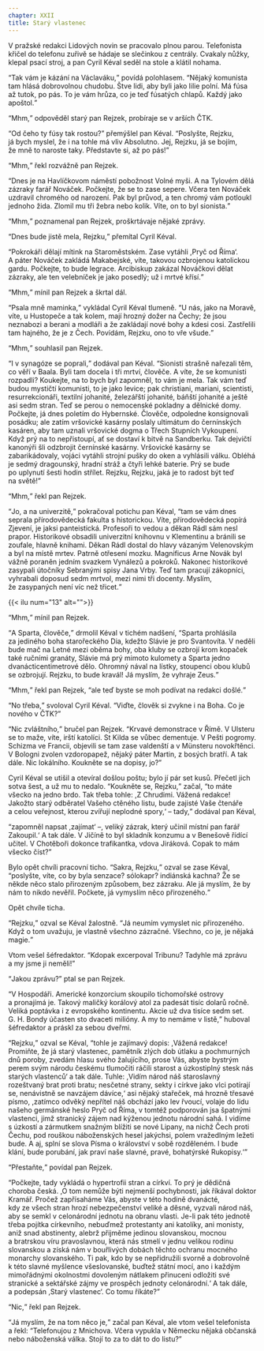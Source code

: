 ```yaml
---
chapter: XXII
title: Starý vlastenec
---
```


V&nbsp;pražské redakci Lidových novin se pracovalo plnou parou.
Telefonista křičel do&nbsp;telefonu zuřivě se hádaje se slečinkou z&nbsp;centrály.
Cvakaly nůžky, klepal psací stroj, a&nbsp;pan Cyril Kéval seděl na&nbsp;stole a&nbsp;klátil&nbsp;nohama.

<q>Tak vám je kázání na&nbsp;Václaváku,</q> povídá polohlasem.
<q>Nějaký komunista tam hlásá dobrovolnou chudobu.
Štve lidi, aby&nbsp;byli jako lilie polní.
Má fúsa až&nbsp;tutok, po&nbsp;pás.
To je vám hrůza, co&nbsp;je teď fúsatých chlapů.
Každý jako apoštol.</q>

<q>Mhm,</q> odpověděl starý pan Rejzek, probíraje se v&nbsp;arších&nbsp;ČTK.

<q>Od&nbsp;čeho ty fúsy tak rostou?</q>
přemýšlel pan Kéval.
<q>Poslyšte, Rejzku, já&nbsp;bych myslel, že&nbsp;i&nbsp;na&nbsp;tohle má vliv Absolutno.
Jej, Rejzku, já&nbsp;se bojím, že&nbsp;mně to naroste taky.
Představte si, až&nbsp;po&nbsp;pás!</q>

<q>Mhm,</q> řekl rozvážně pan&nbsp;Rejzek.

<q>Dnes je na&nbsp;Havlíčkovom náměstí pobožnost Volné myši.
A&nbsp;na&nbsp;Tylovém dělá zázraky farář Nováček.
Počkejte, že&nbsp;se to zase sepere.
Včera ten Nováček uzdravil chromého od&nbsp;narození.
Pak byl průvod, a&nbsp;ten chromý vám potloukl jednoho žida.
Zlomil mu tři žebra nebo kolik.
Víte, on&nbsp;to byl sionista.</q>

<q>Mhm,</q> poznamenal pan Rejzek, proškrtávaje nějaké&nbsp;zprávy.

<q>Dnes bude jistě mela, Rejzku,</q> přemítal Cyril&nbsp;Kéval.

<q>Pokrokáři dělají mítink na&nbsp;Staroměstském.
Zase vytáhli ,Pryč od&nbsp;Říma‘. A&nbsp;páter
Nováček zakládá Makabejské, víte, takovou ozbrojenou katolickou gardu.
Počkejte, to&nbsp;bude legrace.
Arcibiskup zakázal Nováčkovi dělat zázraky, ale&nbsp;ten velebníček je jako posedlý; už&nbsp;i&nbsp;mrtvé křísí.</q>

<q>Mhm,</q> mínil pan Rejzek a&nbsp;škrtal&nbsp;dál.

<q>Psala mně maminka,</q> vykládal Cyril Kéval tlumeně.
<q>U&nbsp;nás, jako na&nbsp;Moravě, víte, u&nbsp;Hustopeče a&nbsp;tak kolem, mají hrozný dožer na&nbsp;Čechy; že&nbsp;jsou neznabozi a&nbsp;berani a&nbsp;modláři a&nbsp;že&nbsp;zakládají nové bohy a&nbsp;kdesi cosi.
Zastřelili tam hajného, že&nbsp;je z&nbsp;Čech.
Povídám, Rejzku, ono&nbsp;to vře všude.</q>

<q>Mhm,</q> souhlasil pan&nbsp;Rejzek.

<q>I&nbsp;v&nbsp;synagóze se poprali,</q> dodával pan Kéval.
<q>Sionisti strašně nařezali těm, co&nbsp;věří v&nbsp;Baala.
Byli tam docela i&nbsp;tři mrtví, člověče.
A&nbsp;víte, že&nbsp;se komunisti rozpadli?
Koukejte, na&nbsp;to bych byl zapomněl, to&nbsp;vám je mela.
Tak vám teď budou mystičtí komunisti, to&nbsp;je jako levice; pak christiani, mariani, scientisti, resurrekcionáři, textilní johanité, železářští johanité, báňští johanité a&nbsp;ještě asi sedm stran.
Teď se perou o&nbsp;nemocenské pokladny a&nbsp;dělnické domy.
Počkejte, já&nbsp;dnes poletím do&nbsp;Hybernské.
Člověče, odpoledne konsignovali posádku; ale zatím vršovické kasárny poslaly ultimátum do&nbsp;černínských kasáren, aby&nbsp;tam uznali vršovické dogma o&nbsp;Třech Stupních Vykoupení.
Když prý na&nbsp;to nepřistoupí, ať&nbsp;se dostaví k&nbsp;bitvě na&nbsp;Sandberku.
Tak dejvičtí kanonýři šli odzbrojit černínské kasárny.
Vršovické kasárny se zabarikádovaly, vojáci vytáhli strojní pušky do&nbsp;oken a&nbsp;vyhlásili válku.
Obléhá je sedmý dragounský, hradní stráž a&nbsp;čtyři lehké baterie.
Prý se bude po&nbsp;uplynutí šesti hodin střílet.
Rejzku, Rejzku, jaká je to radost být teď na&nbsp;světě!</q>

<q>Mhm,</q> řekl pan&nbsp;Rejzek.

<q>Jo, a&nbsp;na&nbsp;univerzitě,</q> pokračoval potichu pan Kéval, <q>tam se vám dnes seprala přírodovědecká fakulta s&nbsp;historickou.
Víte, přírodovědecká popírá Zjevení, je&nbsp;jaksi panteistická.
Profesoři to vedou a&nbsp;děkan Rádl sám nesl prapor.
Historikové obsadili univerzitní knihovnu v&nbsp;Klementinu a&nbsp;bránili se zoufale, hlavně knihami.
Děkan Rádl dostal do&nbsp;hlavy vázaným Velenovským a&nbsp;byl na&nbsp;místě mrtev.
Patrně otřesení mozku.
Magnificus Arne Novák byl vážně poraněn jedním svazkem Vynálezů a&nbsp;pokroků.
Nakonec historikové zasypali útočníky
Sebranými spisy Jana Vrby.
Teď tam pracují zákopníci, vyhrabali doposud sedm mrtvol, mezi nimi tři docenty.
Myslím, že&nbsp;zasypaných není víc než třicet.</q>

{{< ilu num="13" alt="">}}

<q>Mhm,</q> mínil pan&nbsp;Rejzek.

<q>A&nbsp;Sparta, člověče,</q> drmolil Kéval v&nbsp;tichém nadšení, <q>Sparta prohlásila za&nbsp;jediného boha starořeckého Dia, kdežto Slávie je pro Svantovíta.
V&nbsp;neděli bude mač na&nbsp;Letné mezi oběma bohy, oba&nbsp;kluby se ozbrojí krom kopaček také ručními granáty, Slávie má prý mimoto kulomety a&nbsp;Sparta jedno dvanácticentimetrové dělo.
Ohromný nával na&nbsp;lístky, stoupenci obou klubů se ozbrojují.
Rejzku, to&nbsp;bude kravál!
Já myslím, že&nbsp;vyhraje Zeus.</q>

<q>Mhm,</q> řekl pan Rejzek, <q>ale teď byste se moh podívat na&nbsp;redakci došlé.</q>

<q>No třeba,</q> svoloval Cyril Kéval.
<q>Viďte, člověk si zvykne i&nbsp;na&nbsp;Boha.
Co je nového v&nbsp;ČTK?</q>

<q>Nic zvláštního,</q> bručel pan Rejzek.
<q>Krvavé demonstrace v&nbsp;Římě.
V&nbsp;Ulsteru se to maže, víte, irští katolíci.
St Kilda se vůbec dementuje.
V&nbsp;Pešti pogromy.
Schizma ve&nbsp;Francii, objevili se tam zase valdenští a&nbsp;v&nbsp;Münsteru novokřtěnci.
V&nbsp;Bologni zvolen vzdoropapež, nějaký páter Martin, z&nbsp;bosých bratří.
A&nbsp;tak dále.
Nic lokálního.
Koukněte se na&nbsp;dopisy, jo?</q>

Cyril Kéval se utišil a&nbsp;otevíral došlou poštu; bylo jí pár set kusů.
Přečetl jich sotva šest, a&nbsp;už&nbsp;mu to nedalo.
<q>Koukněte se, Rejzku,</q> začal, <q>to máte všecko na&nbsp;jedno brdo.
Tak třeba tohle: ,Z&nbsp;Chrudimi.
Vážená redakce!
Jakožto starý odběratel Vašeho ctěného listu, bude zajisté Vaše čtenáře a&nbsp;celou veřejnost, kterou zvířují neplodné spory,‘ – tady,</q> dodával pan&nbsp;Kéval,

<q>zapomněl napsat ,zajímat‘ –, veliký zázrak, který učinil místní pan farář
Zakoupil.‘ A&nbsp;tak dále.
V&nbsp;Jičíně to byl skladník konzumu a&nbsp;v&nbsp;Benešově řídící učitel.
V&nbsp;Chotěboři dokonce trafikantka, vdova Jiráková.
Copak to mám všecko číst?</q>

Bylo opět chvíli pracovní ticho.
<q>Sakra, Rejzku,</q> ozval se zase Kéval, <q>poslyšte, víte, co&nbsp;by byla senzace? sólokapr? indiánská kachna?
Že&nbsp;se někde něco stalo přirozeným způsobem, bez&nbsp;zázraku.
Ale já myslím, že&nbsp;by nám to nikdo nevěřil.
Počkete, já&nbsp;vymyslím něco přirozeného.</q>

Opět chvíle&nbsp;ticha.

<q>Rejzku,</q> ozval se Kéval žalostně.
<q>Já neumím vymyslet nic přirozeného.
Když o&nbsp;tom uvažuju, je&nbsp;vlastně všechno zázračné.
Všechno, co&nbsp;je, je&nbsp;nějaká magie.</q>

Vtom vešel šéfredaktor.
<q>Kdopak excerpoval Tribunu?
Tadyhle má zprávu a&nbsp;my jsme ji neměli!</q>

<q>Jakou zprávu?</q>
ptal se pan&nbsp;Rejzek.

<q>V&nbsp;Hospodáři.
Americké konzorcium skoupilo tichomořské ostrovy a&nbsp;pronajímá je.
Takový maličký korálový atol za&nbsp;padesát tisíc dolarů ročně.
Veliká poptávka i&nbsp;z&nbsp;evropského kontinentu.
Akcie už&nbsp;dva tisíce sedm set.
G.&nbsp;H.&nbsp;Bondy účasten sto dvaceti milióny.
A&nbsp;my to nemáme v&nbsp;listě,</q> huboval šéfredaktor a&nbsp;práskl za&nbsp;sebou&nbsp;dveřmi.

<q>Rejzku,</q> ozval se Kéval, <q>tohle je zajímavý dopis: ,Vážená redakce!
Promiňte, že&nbsp;já starý vlastenec, pamětník zlých dob útlaku a&nbsp;pochmurných dnů poroby, zvedám hlasu svého žalujícího, prose Vás, abyste bystrým perem svým národu českému tlumočiti ráčili starost a&nbsp;úzkostiplný stesk nás starých vlastenců‘ a&nbsp;tak dále.
Tuhle: ,Vidím národ náš staroslavný rozeštvaný brat proti bratu; nesčetné strany, sekty i&nbsp;církve jako vlci potírají se, nenávistně se navzájem dávíce,‘ asi nějaký stařeček, má&nbsp;hrozně třesavé písmo,
,zatímco odvěký nepřítel náš obchází jako lev řvoucí, volaje do&nbsp;lidu našeho germánské heslo Pryč od&nbsp;Říma, v&nbsp;tomtéž podporován jsa špatnými vlastenci, jimž stranický zájem nad kýženou jednotu národní sahá.
I&nbsp;vidíme s&nbsp;úzkostí a&nbsp;zármutkem snažným blížiti se nové Lipany, na&nbsp;nichž Čech proti Čechu, pod&nbsp;rouškou náboženských hesel jakýchsi, polem vražedlným ležeti bude.
A&nbsp;aj, splní se slova
Písma o&nbsp;království v&nbsp;sobě rozděleném.
I&nbsp;bude klání, bude porubání, jak&nbsp;praví naše slavné, pravé, bohatýrské Rukopisy.‘</q>

<q>Přestaňte,</q> povídal pan&nbsp;Rejzek.

<q>Počkejte, tady vykládá o&nbsp;hypertrofii stran a&nbsp;církví.
To prý je dědičná choroba česká. ,O&nbsp;tom nemůže býti nejmenší pochybnosti, jak&nbsp;říkával doktor Kramář.
Pročež zapřísaháme Vás, abyste v&nbsp;této hodině dvanácté, kdy&nbsp;ze&nbsp;všech stran hrozí nebezpečenství veliké a&nbsp;děsné, vyzvali národ náš, aby&nbsp;se semkl v&nbsp;celonárodní jednotu na&nbsp;obranu vlasti.
Je-li pak této jednotě třeba pojítka církevního, nebuďmež protestanty ani katolíky, ani&nbsp;monisty, aniž snad abstinenty, alebrž přijměme jedinou slovanskou, mocnou a&nbsp;bratrskou víru pravoslavnou, která nás stmelí v&nbsp;jednu velikou rodinu slovanskou a&nbsp;získá nám v&nbsp;bouřlivých dobách těchto ochranu mocného monarchy slovanského.
Ti pak, kdo&nbsp;by se nepřidružili svorně a&nbsp;dobrovolně k&nbsp;této slavné myšlence všeslovanské, buďtež státní mocí, ano&nbsp;i&nbsp;každým mimořádnými okolnostmi dovoleným nátlakem přinuceni odložiti své stranické a&nbsp;sektářské zájmy ve&nbsp;prospěch jednoty celonárodní.‘ A&nbsp;tak dále, a&nbsp;podepsán ,Starý vlastenec‘. Co tomu říkáte?</q>

<q>Nic,</q> řekl pan&nbsp;Rejzek.

<q>Já myslím, že&nbsp;na&nbsp;tom něco je,</q> začal pan Kéval, ale&nbsp;vtom vešel telefonista a&nbsp;řekl:
<q>Telefonujou z&nbsp;Mnichova.
Včera vypukla v&nbsp;Německu nějaká občanská nebo náboženská válka.
Stojí to za&nbsp;to dát to do&nbsp;listu?</q>
